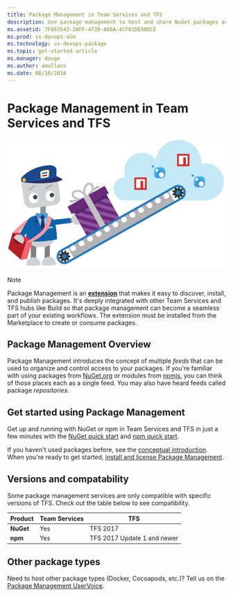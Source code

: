 ```yaml
---
title: Package Management in Team Services and TFS
description: Use package management to host and share NuGet packages and npm modules with Visual Studio Team Services or Team Foundation Server
ms.assetid: 7F863543-2AFF-4726-A86A-4CF81DE98DCE
ms.prod: vs-devops-alm
ms.technology: vs-devops-package
ms.topic: get-started-article
ms.manager: douge
ms.author: amullans
ms.date: 08/10/2016
---
```


# Package Management in Team Services and TFS

<img alt="Welcome to package management" src="_shared/_img/bo-package-push.svg" height="300px">

> [!NOTE]
> Package Management is an **[extension](http://go.microsoft.com/fwlink/?LinkId=723595)** that makes it easy to discover, install, and publish packages.
>It's deeply integrated with other Team Services and TFS hubs like Build so that package management can become a seamless part of your existing workflows.
>The extension must be installed from the Marketplace to create or consume packages.

## Package Management Overview

Package Management introduces the concept of multiple *feeds* that can be used to organize and control access to your packages. If you're familiar with using packages from [NuGet.org](https://www.nuget.org) or modules from [npmjs](https://www.npmjs.com), you can think of those places each as a single feed. You may also have heard feeds called package *repositories*.

## Get started using Package Management
Get up and running with NuGet or npm in Team Services and TFS in just a few minutes with the [NuGet quick start](get-started-nuget.md) and [npm quick start](get-started-npm.md).

If you haven't used packages before, see the [conceptual introduction](index.md). When you're ready to get started, [install and license Package Management](install.md).

## Versions and compatability
Some package management services are only compatible with specific versions of TFS. Check out the table below to see compatibility.

| Product       | Team Services | TFS                         |
|---------------|---------------|-----------------------------|
| **NuGet**     | Yes           | TFS 2017                    |
| **npm**       | Yes           | TFS 2017 Update 1 and newer |

## Other package types
Need to host other package types (Docker, Cocoapods, etc.)? Tell us on the [Package Management UserVoice](https://visualstudio.uservoice.com/forums/330519-team-services/category/145266-package-management).